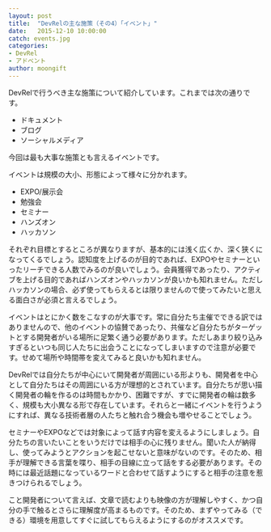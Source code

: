 ```yaml
---
layout: post
title:  "DevRelの主な施策（その4）「イベント」"
date:   2015-12-10 10:00:00
catch: events.jpg
categories:
- DevRel
- アドベント
author: moongift
---
```


DevRelで行うべき主な施策について紹介しています。これまでは次の通りです。

- ドキュメント
- ブログ
- ソーシャルメディア

今回は最も大事な施策とも言えるイベントです。

イベントは規模の大小、形態によって様々に分かれます。

- EXPO/展示会
- 勉強会
- セミナー
- ハンズオン
- ハッカソン

それぞれ目標とするところが異なりますが、基本的には浅く広くか、深く狭くになってくるでしょう。認知度を上げるのが目的であれば、EXPOやセミナーといったリーチできる人数でみるのが良いでしょう。会員獲得であったり、アクティブを上げる目的であればハンズオンやハッカソンが良いかも知れません。ただしハッカソンの場合、必ず使ってもらえるとは限りませんので使ってみたいと思える面白さが必須と言えるでしょう。

イベントはとにかく数をこなすのが大事です。常に自分たち主催でできる訳ではありませんので、他のイベントの協賛であったり、共催など自分たちがターゲットとする開発者がいる場所に足繁く通う必要があります。ただしあまり絞り込みすぎるといつも同じ人たちに出会うことになってしまいますので注意が必要です。せめて場所や時間帯を変えてみると良いかも知れません。

DevRelでは自分たちが中心にいて開発者が周囲にいる形よりも、開発者を中心として自分たちはその周囲にいる方が理想的とされています。自分たちが思い描く開発者の輪を作るのは時間もかかり、困難ですが、すでに開発者の輪は数多く、規模も大小異なる形で存在しています。それらと一緒にイベントを行うようにすれば、異なる技術者層の人たちと触れ合う機会も増やせることでしょう。

セミナーやEXPOなどでは対象によって話す内容を変えるようにしましょう。自分たちの言いたいことをいうだけでは相手の心に残りません。聞いた人が納得し、使ってみようとアクションを起こせないと意味がないのです。そのため、相手が理解できる言葉を喋り、相手の目線に立って話をする必要があります。その時には最近話題になっているワードと合わせて話すようにすると相手の注意を惹きつけられるでしょう。

こと開発者について言えば、文章で読むよりも映像の方が理解しやすく、かつ自分の手で触るとさらに理解度が高まるものです。そのため、まずやってみる（できる）環境を用意してすぐに試してもらえるようにするのがオススメです。

